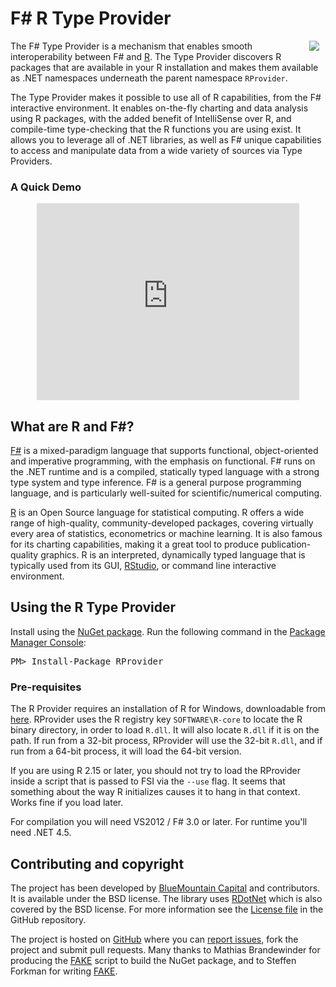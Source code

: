 F# R Type Provider
=======

<img src="http://www.bluemountaincapital.com/media/logo.gif" style="float:right;margin:10px;margin-top:0px;" />

The F# Type Provider is a mechanism that enables smooth interoperability
between F# and [R](http://www.r-project.org/). 
The Type Provider discovers R packages that are available 
in your R installation and makes them available as .NET namespaces 
underneath the parent namespace `RProvider`. 

The Type Provider makes it possible to use 
all of R capabilities, from the F# interactive environment. 
It enables on-the-fly charting and data analysis using R packages, 
with the added benefit of IntelliSense over R, 
and compile-time type-checking that the R functions you are using exist. 
It allows you to leverage all of .NET libraries,
as well as F# unique capabilities to access and manipulate data 
from a wide variety of sources via Type Providers.

### A Quick Demo

<div style="text-align:center;">
<iframe style="margin-left:auto;margin-right:auto;" width="420" height="315" src="http://www.youtube.com/embed/_BOST3W88-Y" frameborder="0" allowfullscreen></iframe>
</div>

## What are R and F#?

[F#](http://msdn.microsoft.com/en-us/vstudio/hh388569) is a mixed-paradigm language 
that supports functional, object-oriented and imperative programming, 
with the emphasis on functional. F# runs on the .NET runtime and is a compiled, 
statically typed language with a strong type system and type inference. 
F# is a general purpose programming language, 
and is particularly well-suited for scientific/numerical computing.

[R](http://www.r-project.org/) is an Open Source language for statistical computing. 
R offers a wide range of high-quality, community-developed packages, 
covering virtually every area of statistics, econometrics or machine learning. 
It is also famous for its charting capabilities, making it a great tool 
to produce publication-quality graphics. 
R is an interpreted, dynamically typed language that is typically used 
from its GUI, [RStudio](http://www.rstudio.com/), or command line interactive environment.

## Using the R Type Provider

<div class="row">
  <div class="span1"></div>
  <div class="span6">
    <div class="well well-small" id="nuget">
      Install using the <a href="https://nuget.org/packages/RProvider/">NuGet package</a>.
      Run the following command in the <a href="http://docs.nuget.org/docs/start-here/using-the-package-manager-console">Package Manager Console</a>:
      <pre>PM> Install-Package RProvider</pre>
    </div>
  </div>
  <div class="span1"></div>
</div>

### Pre-requisites

The R Provider requires an installation of R for Windows, downloadable from
[here](http://cran.cnr.berkeley.edu/bin/windows/base/).  RProvider uses the R registry key
`SOFTWARE\R-core` to locate the R binary directory, in order to load `R.dll`.  It will also
locate `R.dll` if it is on the path.  If run from a 32-bit process, RProvider will use
the 32-bit `R.dll`, and if run from a 64-bit process, it will load the 64-bit version.

If you are using R 2.15 or later, you should not try to load the RProvider inside a script
that is passed to FSI via the `--use` flag.  It seems that something about the way R
initializes causes it to hang in that context.  Works fine if you load later.

For compilation you will need VS2012 / F# 3.0 or later.  For runtime you'll need .NET 4.5.

Contributing and copyright
--------------------------

The project has been developed by [BlueMountain Capital](https://www.bluemountaincapital.com/)
and contributors. It is available under the BSD license. The library uses
[RDotNet](http://rdotnet.codeplex.com/) which is also covered by the BSD license.
For more information see the [License file][license] in the GitHub repository.

The project is hosted on [GitHub][gh] where you can [report issues][issues], fork
the project and submit pull requests.
Many thanks to Mathias Brandewinder for producing the [FAKE](https://github.com/fsharp/FAKE) script
to build the NuGet package, and to Steffen Forkman for writing [FAKE](https://github.com/fsharp/FAKE).

[gh]: https://github.com/blueMountainCapital/FSharpRProvider
[issues]: https://github.com/blueMountainCapital/FSharpRProvider/issues
[license]: https://github.com/blueMountainCapital/FSharpRProvider/blob/master/LICENSE.md
